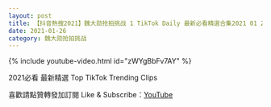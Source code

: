 ```yaml
---
layout: post
title: 【抖音熱搜2021】魏大勋抢拍挑战 1 TikTok Daily 最新必看精選合集2021 01 26
date: 2021-01-26
category: 魏大勋抢拍挑战
---
```


{% include youtube-video.html id="zWYgBbFv7AY" %}

2021必看 最新精選 Top TikTok Trending Clips

喜歡請點贊轉發加訂閱 Like & Subscribe：[YouTube](https://www.youtube.com/channel/UCAoR7VcanIPd04uEq_GIylA/videos)

